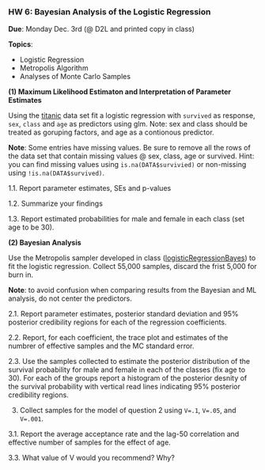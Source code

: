### HW 6: Bayesian Analysis of the Logistic Regression

**Due**: Monday Dec. 3rd (@ D2L and printed copy in class)

**Topics**:
  - Logistic Regression
  - Metropolis Algorithm
  - Analyses of Monte Carlo Samples
  
 
 **(1) Maximum Likelihood Estimaton and Interpretation of Parameter Estimates**
 
Using the [titanic](https://github.com/gdlc/STT465/blob/master/titanic.csv) data set fit a logistic regression with `survived` as response, `sex`, `class` and `age` as predictors using glm. Note: sex and class should be treated as goruping factors, and age as a contionous predictor.

**Note**: Some entries have missing values. Be sure to remove all the rows of the data set that contain missing values @ sex, class, age or survived. Hint: you can find missing values using `is.na(DATA$survivied)` or non-missing using `!is.na(DATA$survived)`. 


1.1. Report parameter estimates, SEs and p-values


1.2. Summarize your findings


1.3. Report estimated probabilities for male and female in each class (set age to be 30).

**(2) Bayesian Analysis**

Use the Metropolis sampler developed in class ([logisticRegressionBayes](https://github.com/gdlc/STT465/blob/master/logisticRegression.md#bayes)) to fit the logistic regression. Collect 55,000 samples, discard the frist 5,000 for burn in.

**Note**: to avoid confusion when comparing results from the Bayesian and ML analysis, do not center the predictors.

2.1. Report parameter estimates, posterior standard deviation and 95% posterior credibility regions for each of the regression coefficients.



2.2. Report, for each coefficient, the trace plot and estimates of the numbrer of effective samples and the MC standard error.

2.3. Use the samples collected to estimate the posterior distribution of the survival probability for male and female in each of the classes (fix age to 30). For each of the groups report a histogram of the posterior desnity of the survival probability with vertical read lines indicating 95% posterior credibility regions.


3. Collect samples for the model of question 2 using `V=.1`, `V=.05`, and `V=.001`.

3.1. Report the average acceptance rate and the lag-50 correlation and effective number of samples for the effect of age.

3.3. What value of V would you recommend? Why?

